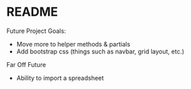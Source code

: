 # README

Future Project Goals:
* Move more to helper methods & partials
* Add bootstrap css (things such as navbar, grid layout, etc.)

Far Off Future
* Ability to import a spreadsheet
